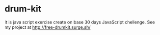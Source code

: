 # drum-kit
It is java script exercise create on base 30 days JavaScript chellenge. 
See my project at http://free-drumkit.surge.sh/
